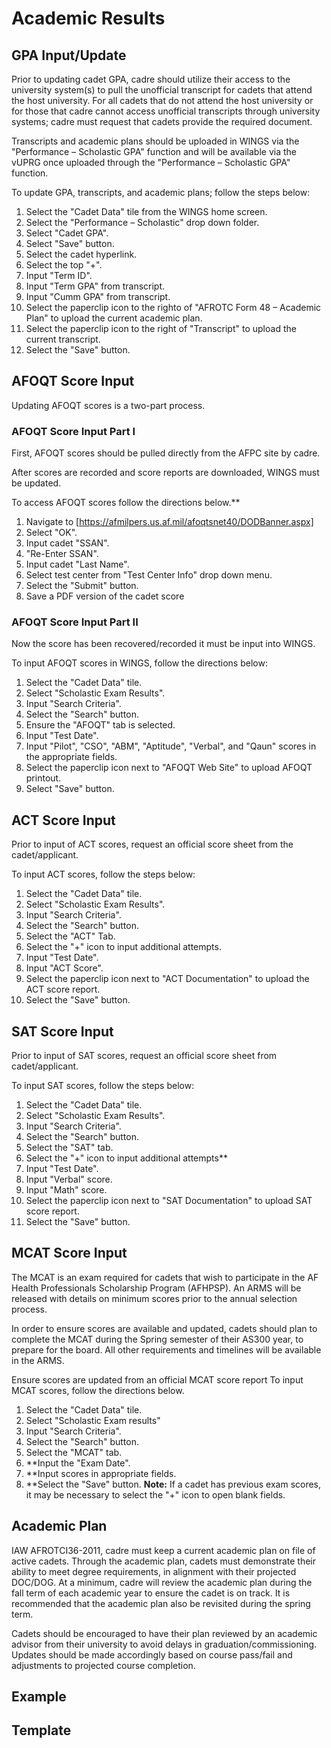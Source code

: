 # Academic Results  

## GPA Input/Update
Prior to updating cadet GPA, cadre should utilize their access to the university system(s) to pull the unofficial transcript for cadets that attend the host university. For all cadets that do not attend the host university or for those that cadre cannot access unofficial transcripts through university systems; cadre must request that cadets provide the required document.

Transcripts and academic plans should be uploaded in WINGS via the "Performance – Scholastic GPA" function and will be available via the vUPRG once uploaded through the "Performance – Scholastic GPA" function.

To update GPA, transcripts, and academic plans; follow the steps below:

1. Select the "Cadet Data" tile from the WINGS home screen.
2. Select the "Performance – Scholastic" drop down folder.
3. Select "Cadet GPA".
4. Select "Save" button.
5. Select the cadet hyperlink.
6. Select the top "+". 
7. Input "Term ID".
8. Input "Term GPA" from transcript.
9. Input "Cumm GPA" from transcript.
10. Select the paperclip icon to the righto of "AFROTC Form 48 – Academic  Plan" to upload the current academic plan.
11. Select the paperclip icon to the right of "Transcript" to upload the current  transcript.
12. Select the "Save" button.

## AFOQT Score Input
Updating AFOQT scores is a two-part process.

### AFOQT Score Input Part I
First, AFOQT scores should be pulled directly from the AFPC site by cadre.

After scores are recorded and score reports are downloaded, WINGS must be updated.

To access AFOQT scores follow the directions below.**

1. Navigate to [https://afmilpers.us.af.mil/afoqtsnet40/DODBanner.aspx]
2. Select "OK".
3. Input cadet "SSAN".
4. "Re-Enter SSAN".
5. Input cadet "Last Name".
6. Select test center from "Test Center Info" drop down menu.
7. Select the "Submit" button.
8. Save a PDF version of the cadet score

### AFOQT Score Input Part II
Now the score has been recovered/recorded it must be input into WINGS.

To input AFOQT scores in WINGS, follow the directions below:
   1. Select the "Cadet Data" tile.
   2. Select "Scholastic Exam Results".
   3. Input "Search Criteria".
   4. Select the "Search" button.
   5. Ensure the "AFOQT" tab is selected.
   6. Input "Test Date".
   7. Input "Pilot", "CSO", "ABM", "Aptitude", "Verbal", and "Qaun" scores in  the appropriate fields.
   8. Select the paperclip icon next to "AFOQT Web Site" to upload AFOQT  printout.
   9. Select "Save" button.

## ACT Score Input
Prior to input of ACT scores, request an official score sheet from the cadet/applicant.

To input ACT scores, follow the steps below:
   1. Select the "Cadet Data" tile.
   2. Select "Scholastic Exam Results".
   3. Input "Search Criteria".
   4. Select the "Search" button.
   5. Select the "ACT" Tab.
   6. Select the "+" icon to input additional attempts.
   7. Input "Test Date".
   8. Input "ACT Score".
   9. Select the paperclip icon next to "ACT Documentation" to upload the ACT  score report.
   10. Select the "Save" button.

## SAT Score Input
Prior to input of SAT scores, request an official score sheet from cadet/applicant.

To input SAT scores, follow the steps below:
   1. Select the "Cadet Data" tile.
   2. Select "Scholastic Exam Results".
   3. Input "Search Criteria".
   4. Select the "Search" button.
   5. Select the "SAT" tab.
   6. Select the "+" icon to input additional attempts**
   7. Input "Test Date".
   8. Input "Verbal" score.
   9. Input "Math" score.
   10. Select the paperclip icon next to "SAT Documentation" to upload SAT score  report.
   11. Select the "Save" button.

## MCAT Score Input
The MCAT is an exam required for cadets that wish to participate in the AF Health Professionals Scholarship Program (AFHPSP). An ARMS will be released with details on minimum scores prior to the annual selection process.

In order to ensure scores are available and updated, cadets should plan to complete the MCAT during the Spring semester of their AS300 year, to prepare for the board. All other requirements and timelines will be available in the ARMS.

Ensure scores are updated from an official MCAT score report To input MCAT scores, follow the directions below.
![]()

1. Select the "Cadet Data" tile.
2. Select "Scholastic Exam results"
3. Input "Search Criteria".
4. Select the "Search" button.
5. Select the "MCAT" tab.
6. **Input the "Exam Date".
7. **Input scores in appropriate fields.
8. **Select the "Save" button.
**Note:** If a cadet has previous exam scores, it may be necessary to select the "+" icon to  open blank fields.

## Academic Plan
IAW AFROTCI36-2011, cadre must keep a current academic plan on file of active cadets. Through the academic plan, cadets must demonstrate their ability to meet degree requirements, in alignment with their projected DOC/DOG. At a minimum, cadre will review the academic plan during the fall term of each academic year to ensure the cadet is on track. It is recommended that the academic plan also be revisited during the spring term.

Cadets should be encouraged to have their plan reviewed by an academic advisor from their university to avoid delays in graduation/commissioning. Updates should be made accordingly based on course pass/fail and adjustments to projected course completion.

## Example

## Template
